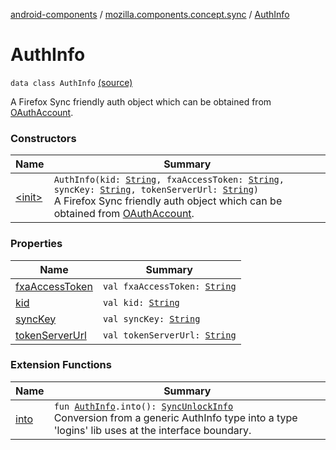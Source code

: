 [android-components](../../index.md) / [mozilla.components.concept.sync](../index.md) / [AuthInfo](./index.md)

# AuthInfo

`data class AuthInfo` [(source)](https://github.com/mozilla-mobile/android-components/blob/master/components/concept/sync/src/main/java/mozilla/components/concept/sync/OAuthAccount.kt#L47)

A Firefox Sync friendly auth object which can be obtained from [OAuthAccount](../-o-auth-account/index.md).

### Constructors

| Name | Summary |
|---|---|
| [&lt;init&gt;](-init-.md) | `AuthInfo(kid: `[`String`](https://kotlinlang.org/api/latest/jvm/stdlib/kotlin/-string/index.html)`, fxaAccessToken: `[`String`](https://kotlinlang.org/api/latest/jvm/stdlib/kotlin/-string/index.html)`, syncKey: `[`String`](https://kotlinlang.org/api/latest/jvm/stdlib/kotlin/-string/index.html)`, tokenServerUrl: `[`String`](https://kotlinlang.org/api/latest/jvm/stdlib/kotlin/-string/index.html)`)`<br>A Firefox Sync friendly auth object which can be obtained from [OAuthAccount](../-o-auth-account/index.md). |

### Properties

| Name | Summary |
|---|---|
| [fxaAccessToken](fxa-access-token.md) | `val fxaAccessToken: `[`String`](https://kotlinlang.org/api/latest/jvm/stdlib/kotlin/-string/index.html) |
| [kid](kid.md) | `val kid: `[`String`](https://kotlinlang.org/api/latest/jvm/stdlib/kotlin/-string/index.html) |
| [syncKey](sync-key.md) | `val syncKey: `[`String`](https://kotlinlang.org/api/latest/jvm/stdlib/kotlin/-string/index.html) |
| [tokenServerUrl](token-server-url.md) | `val tokenServerUrl: `[`String`](https://kotlinlang.org/api/latest/jvm/stdlib/kotlin/-string/index.html) |

### Extension Functions

| Name | Summary |
|---|---|
| [into](../../mozilla.components.service.sync.logins/into.md) | `fun `[`AuthInfo`](./index.md)`.into(): `[`SyncUnlockInfo`](../../mozilla.components.service.sync.logins/-sync-unlock-info.md)<br>Conversion from a generic AuthInfo type into a type 'logins' lib uses at the interface boundary. |
